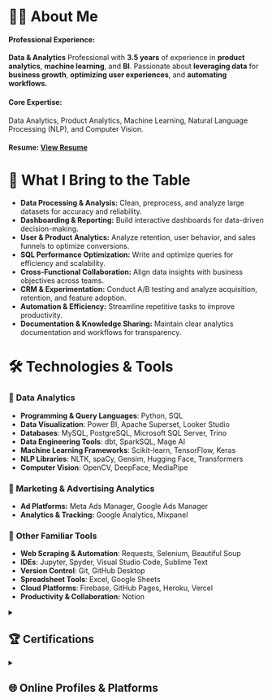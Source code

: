# 👩‍💻 About Me

#### Professional Experience:

**Data & Analytics** Professional with **3.5 years** of experience in **product analytics**, **machine learning**, and **BI**. Passionate about **leveraging data** for **business growth**, **optimizing user experiences**, and **automating workflows.**

####  Core Expertise:

Data Analytics, Product Analytics, Machine Learning, Natural Language Processing (NLP), and Computer Vision.

####  Resume: [View Resume]()

# 🚀 What I Bring to the Table

- **Data Processing & Analysis:** Clean, preprocess, and analyze large datasets for accuracy and reliability.
- **Dashboarding & Reporting:** Build interactive dashboards for data-driven decision-making.
- **User & Product Analytics:** Analyze retention, user behavior, and sales funnels to optimize conversions.
- **SQL Performance Optimization:** Write and optimize queries for efficiency and scalability.
- **Cross-Functional Collaboration:** Align data insights with business objectives across teams.
- **CRM & Experimentation:** Conduct A/B testing and analyze acquisition, retention, and feature adoption.
- **Automation & Efficiency:** Streamline repetitive tasks to improve productivity.
- **Documentation & Knowledge Sharing:** Maintain clear analytics documentation and workflows for transparency.

# 🛠️ Technologies & Tools

### 🔹 **Data Analytics**
- **Programming & Query Languages**: Python, SQL  
- **Data Visualization**: Power BI, Apache Superset, Looker Studio 
- **Databases**: MySQL, PostgreSQL, Microsoft SQL Server, Trino  
- **Data Engineering Tools**: dbt, SparkSQL, Mage AI  
- **Machine Learning Frameworks**: Scikit-learn, TensorFlow, Keras  
- **NLP Libraries**: NLTK, spaCy, Gensim, Hugging Face, Transformers  
- **Computer Vision**: OpenCV, DeepFace, MediaPipe

### 🔹 Marketing & Advertising Analytics
- **Ad Platforms:** Meta Ads Manager, Google Ads Manager
- **Analytics & Tracking:** Google Analytics, Mixpanel

### 🔹  **Other Familiar Tools**
- **Web Scraping & Automation**: Requests, Selenium, Beautiful Soup  
- **IDEs**: Jupyter, Spyder, Visual Studio Code, Sublime Text  
- **Version Control**: Git, GitHub Desktop  
- **Spreadsheet Tools**: Excel, Google Sheets  
- **Cloud Platforms**: Firebase, GitHub Pages, Heroku, Vercel
- **Productivity & Collaboration:** Notion

<details>
<summary><h2>🏆 Certifications</h2></summary>

#### 📜 Professional Certifications  
- [AI for Everyone](https://coursera.org/share/14973b60d5475ceb15b3e94cf742f73f)  
- [Working with BigQuery](https://coursera.org/share/c1e4635f269bc98d47c382a570c74871)  
- [Marketing Analytics Dashboard in Data Studio](https://www.coursera.org/account/accomplishments/verify/GGRYKD2V3XB3)  

#### 📊 Data Science & AI  
- [Data Science with Python](https://github.com/HanifaElahi/Certificates/blob/main/Data%20Science%20with%20Python.pdf)  
- [Data Science Foundations](https://olympus.mygreatlearning.com/courses/13680/certificate)  
- [Cleaning Data with Generative AI](https://github.com/HanifaElahi/Certificates/blob/main/Cleaning%20Data%20with%20Generative%20AI.pdf)  
- [Large Language Models (LLMs) Concepts](https://github.com/HanifaElahi/Certificates/blob/main/Large%20Language%20Models%20(LLMs)%20Concepts%20certificate.pdf)  

#### 🛠️ Databases & Strategy  
- [Neo4j Overview](https://github.com/HanifaElahi/Certificates/blob/main/neo4j_Certificate_1.pdf)  
- [Building a Go-To-Market Strategy](https://github.com/HanifaElahi/Certificates/blob/main/Building%20a%20Go-To-Market%20Strategy.pdf)  

#### 💻 Programming Languages  
- [SQL (Basic)](https://www.hackerrank.com/certificates/6cbcdd3b0549)  
- [SQL (Intermediate)](https://www.hackerrank.com/certificates/f9ffaeb5dc17)  
- [SQL (Advanced)](https://www.hackerrank.com/certificates/1fd42deaac89)  
- [Python (Basic)](https://www.hackerrank.com/certificates/d6679de301f0)  

</details>

<details>
<summary><h2>🌐 Online Profiles & Platforms</h2></summary>

<p align="center">
      <a href="https://linkedin.com/in/hanifa-elahi-98570a197/"><img alt="LinkedIn" src="https://img.shields.io/badge/linkedin-%230077B5.svg?style=for-the-badge&logo=linkedin&logoColor=white"></a>
      <a href="https://www.hackerrank.com/hanifa_elahi"><img alt="kaggle" src="https://img.shields.io/badge/-Hackerrank-2EC866?style=for-the-badge&logo=HackerRank&logoColor=white"></a>
      <a href="https://kaggle.com/hanifaelahi"><img alt="kaggle" src="https://img.shields.io/badge/Kaggle-4A154B?style=for-the-badge&logo=kaggle&logoColor=white"></a>
      <a href="https://replit.com/@HanifaElahi?path="><img alt="kaggle" src="https://img.shields.io/badge/Replit-%23F7A41D?style=for-the-badge&logo=Replit&logoColor=white"></a>
</p>

</details>

